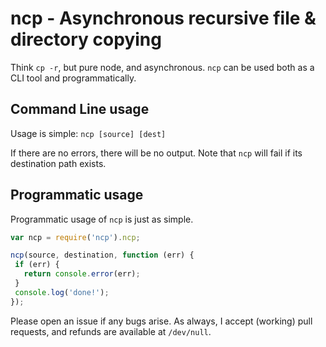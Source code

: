 # ncp - Asynchronous recursive file & directory copying

Think `cp -r`, but pure node, and asynchronous.  `ncp` can be used both as a CLI tool and programmatically.

## Command Line usage

Usage is simple: `ncp [source] [dest]`

If there are no errors, there will be no output.  Note that `ncp` will fail if its destination path exists.

## Programmatic usage

Programmatic usage of `ncp` is just as simple.  

```javascript
var ncp = require('ncp').ncp;

ncp(source, destination, function (err) {
 if (err) {
   return console.error(err);
 }
 console.log('done!');
});
```

Please open an issue if any bugs arise.  As always, I accept (working) pull requests, and refunds are available at `/dev/null`.
